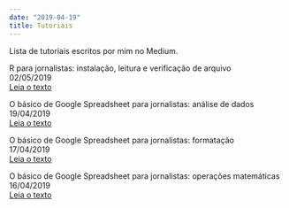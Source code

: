 ```yaml
---
date: "2019-04-19"
title: Tutoriais
---
```

Lista de tutoriais escritos por mim no Medium.     

R para jornalistas: instalação, leitura e verificação de arquivo     
02/05/2019     
[Leia o texto](https://medium.com/@gabrielacaesar/r-para-jornalistas-instala%C3%A7%C3%A3o-leitura-e-verifica%C3%A7%C3%A3o-de-arquivo-aff69bc20ba1)     

O básico de Google Spreadsheet para jornalistas: análise de dados     
19/04/2019     
[Leia o texto](https://medium.com/@gabrielacaesar/o-b%C3%A1sico-de-google-spreadsheet-para-jornalistas-an%C3%A1lise-de-dados-fbf85ba117df)     

O básico de Google Spreadsheet para jornalistas: formatação     
17/04/2019     
[Leia o texto](https://medium.com/@gabrielacaesar/o-b%C3%A1sico-de-google-spreadsheet-para-jornalistas-formata%C3%A7%C3%A3o-98e2700691b7)     

O básico de Google Spreadsheet para jornalistas: operações matemáticas     
16/04/2019     
[Leia o texto](https://medium.com/@gabrielacaesar/o-b%C3%A1sico-de-google-spreadsheet-para-jornalistas-fun%C3%A7%C3%B5es-matem%C3%A1ticas-e3b87e5371d6)     
